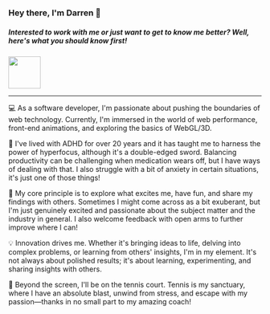 ### Hey there, I'm Darren 👋
##### Interested to work with me or just want to get to know me better? Well, here's what you should know first!


<img height="64px" src="https://github.com/mrdarrengriffin/mrdarrengriffin/assets/6920899/34a2e49f-0137-4ba4-b632-156991784c18">

---
💻 As a software developer, I'm passionate about pushing the boundaries of web technology. Currently, I'm immersed in the world of web performance, front-end animations, and exploring the basics of WebGL/3D.

🤪 I've lived with ADHD for over 20 years and it has taught me to harness the power of hyperfocus, although it's a double-edged sword. Balancing productivity can be challenging when medication wears off, but I have ways of dealing with that. I also struggle with a bit of anxiety in certain situations, it's just one of those things!

🚀 My core principle is to explore what excites me, have fun, and share my findings with others. Sometimes I might come across as a bit exuberant, but I'm just genuinely excited and passionate about the subject matter and the industry in general. I also welcome feedback with open arms to further improve where I can!

💡 Innovation drives me. Whether it's bringing ideas to life, delving into complex problems, or learning from others' insights, I'm in my element. It's not always about polished results; it's about learning, experimenting, and sharing insights with others.

🎾 Beyond the screen, I'll be on the tennis court. Tennis is my sanctuary, where I have an absolute blast, unwind from stress, and escape with my passion—thanks in no small part to my amazing coach!
